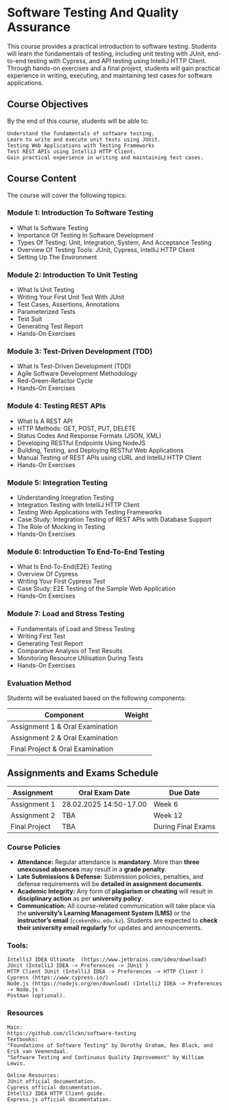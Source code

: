 # Software Testing And Quality Assurance

This course provides a practical introduction to software testing. Students will learn the fundamentals of testing, including unit testing with JUnit, end-to-end testing with Cypress, and API testing using IntelliJ HTTP Client. Through hands-on exercises and a final project, students will gain practical experience in writing, executing, and maintaining test cases for software applications.

## Course Objectives

By the end of this course, students will be able to:

    Understand the fundamentals of software testing.
    Learn to write and execute unit tests using JUnit.
    Testing Web Applications with Testing Frameworks
    Test REST APIs using IntelliJ HTTP Client.
    Gain practical experience in writing and maintaining test cases.


## Course Content
The course will cover the following topics:

### Module 1: Introduction To Software Testing
- What Is Software Testing
- Importance Of Testing In Software Development
- Types Of Testing: Unit, Integration, System, And Acceptance Testing
- Overview Of Testing Tools: JUnit, Cypress, IntelliJ HTTP Client
- Setting Up The Environment

### Module 2: Introduction To Unit Testing
- What Is Unit Testing
- Writing Your First Unit Test With JUnit
- Test Cases, Assertions, Annotations
- Parameterized Tests
- Test Suit
- Generating Test Report
- Hands-On Exercises

### Module 3: Test-Driven Development (TDD)
- What Is Test-Driven Development (TDD)
- Agile Software Development Methodology
- Red-Green-Refactor Cycle
- Hands-On Exercises

### Module 4: Testing REST APIs
- What Is A REST API
- HTTP Methods: GET, POST, PUT, DELETE
- Status Codes And Response Formats (JSON, XML)
- Developing RESTful Endpoints Using NodeJS
- Building, Testing, and Deploying RESTful Web Applications
- Manual Testing of REST APIs using cURL and IntelliJ HTTP Client
- Hands-On Exercises

### Module 5: Integration Testing
- Understanding Integration Testing
- Integration Testing with IntelliJ HTTP Client
- Testing Web Applications with Testing Frameworks
- Case Study: Integration Testing of REST APIs with Database Support
- The Role of Mocking in Testing
- Hands-On Exercises

### Module 6: Introduction To End-To-End Testing
- What Is End-To-End(E2E) Testing
- Overview Of Cypress
- Writing Your First Cypress Test
- Case Study: E2E Testing of the Sample Web Application
- Hands-On Exercises

### Module 7: Load and Stress Testing
- Fundamentals of Load and Stress Testing
- Writing First Test
- Generating Test Report
- Comparative Analysis of Test Results
- Monitoring Resource Utilisation During Tests
- Hands-On Exercises

### Evaluation Method

Students will be evaluated based on the following components:

| **Component**                  | **Weight** |
|--------------------------------|-----------|
| Assignment 1 & Oral Examination |       |
| Assignment 2 & Oral Examination |        |
| Final Project & Oral Examination |       |

## Assignments and Exams Schedule

| **Assignment**   | **Oral Exam Date**     | **Due Date**       |
|-----------------|------------------------|--------------------|
| Assignment 1   | 28.02.2025 14:50-17.00 | Week 6             |
| Assignment 2   | TBA                    | Week 12            |
| Final Project  | TBA                    | During Final Exams |


### Course Policies

- **Attendance:** Regular attendance is **mandatory**. More than **three unexcused absences** may result in a **grade penalty**.
- **Late Submissions & Defense:** Submission policies, penalties, and defense requirements will be **detailed in assignment documents**.
- **Academic Integrity:** Any form of **plagiarism or cheating** will result in **disciplinary action** as per **university policy**.
- **Communication:** All course-related communication will take place via the **university’s Learning Management System (LMS)** or the **instructor’s email** (`cceken@ku.edu.kz`). Students are expected to **check their university email regularly** for updates and announcements.


### Tools:
    IntelliJ IDEA Ultimate  (https://www.jetbrains.com/idea/download)
    JUnit (IntelliJ IDEA -> Preferences -> JUnit )
    HTTP Client JUnit (IntelliJ IDEA -> Preferences -> HTTP Client )
    Cypress (https://www.cypress.io/)
    Node.js (https://nodejs.org/en/download) (IntelliJ IDEA -> Preferences -> Node.js )
    Postman (optional).

### Resources
    Main:
    https://github.com/cllckn/software-testing
    Textbooks:
    "Foundations of Software Testing" by Dorothy Graham, Rex Black, and Erik van Veenendaal.
    "Software Testing and Continuous Quality Improvement" by William Lewis.
    
    Online Resources:
    JUnit official documentation.
    Cypress official documentation.
    IntelliJ IDEA HTTP Client guide.
    Express.js official documentation.


